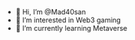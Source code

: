- 👋 Hi, I’m @Mad40san
- 👀 I’m interested in Web3 gaming
- 🌱 I’m currently learning Metaverse

<!---
Mad40san/Mad40san is a ✨ special ✨ repository because its `README.md` (this file) appears on your GitHub profile.
You can click the Preview link to take a look at your changes.
--->
